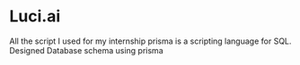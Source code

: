 # Luci.ai
All the script I used for my internship
prisma is a scripting language for SQL. Designed Database schema using prisma
